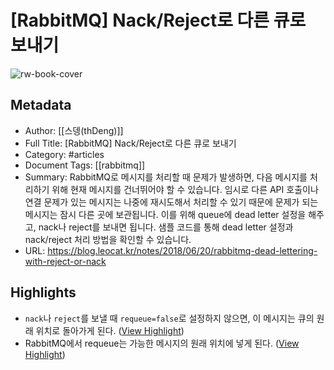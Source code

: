 # [RabbitMQ] Nack/Reject로 다른 큐로 보내기

![rw-book-cover](https://blog.leocat.kr/assets/img/logo-high-resolution.png)

## Metadata
- Author: [[스뎅(thDeng)]]
- Full Title: [RabbitMQ] Nack/Reject로 다른 큐로 보내기
- Category: #articles
- Document Tags: [[rabbitmq]] 
- Summary: RabbitMQ로 메시지를 처리할 때 문제가 발생하면, 다음 메시지를 처리하기 위해 현재 메시지를 건너뛰어야 할 수 있습니다. 임시로 다른 API 호출이나 연결 문제가 있는 메시지는 나중에 재시도해서 처리할 수 있기 때문에 문제가 되는 메시지는 잠시 다른 곳에 보관됩니다. 이를 위해 queue에 dead letter 설정을 해주고, nack나 reject를 보내면 됩니다. 샘플 코드를 통해 dead letter 설정과 nack/reject 처리 방법을 확인할 수 있습니다.
- URL: https://blog.leocat.kr/notes/2018/06/20/rabbitmq-dead-lettering-with-reject-or-nack

## Highlights
- `nack`나 `reject`를 보낼 때 `requeue=false`로 설정하지 않으면, 이 메시지는 큐의 원래 위치로 돌아가게 된다. ([View Highlight](https://read.readwise.io/read/01hnvxgqef7gytqbkbang7gj1q))
- RabbitMQ에서 requeue는 가능한 메시지의 원래 위치에 넣게 된다. ([View Highlight](https://read.readwise.io/read/01hnvxh3fkhab6pyz7dm2ytahs))
